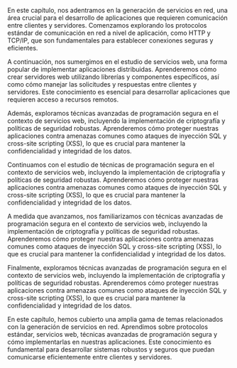 En este capítulo, nos adentramos en la generación de servicios en red, una área crucial para el desarrollo de aplicaciones que requieren comunicación entre clientes y servidores. Comenzamos explorando los protocolos estándar de comunicación en red a nivel de aplicación, como HTTP y TCP/IP, que son fundamentales para establecer conexiones seguras y eficientes.

A continuación, nos sumergimos en el estudio de servicios web, una forma popular de implementar aplicaciones distribuidas. Aprenderemos cómo crear servidores web utilizando librerías y componentes específicos, así como cómo manejar las solicitudes y respuestas entre clientes y servidores. Este conocimiento es esencial para desarrollar aplicaciones que requieren acceso a recursos remotos.

Además, exploramos técnicas avanzadas de programación segura en el contexto de servicios web, incluyendo la implementación de criptografía y políticas de seguridad robustas. Aprenderemos cómo proteger nuestras aplicaciones contra amenazas comunes como ataques de inyección SQL y cross-site scripting (XSS), lo que es crucial para mantener la confidencialidad y integridad de los datos.

Continuamos con el estudio de técnicas de programación segura en el contexto de servicios web, incluyendo la implementación de criptografía y políticas de seguridad robustas. Aprenderemos cómo proteger nuestras aplicaciones contra amenazas comunes como ataques de inyección SQL y cross-site scripting (XSS), lo que es crucial para mantener la confidencialidad y integridad de los datos.

A medida que avanzamos, nos familiarizamos con técnicas avanzadas de programación segura en el contexto de servicios web, incluyendo la implementación de criptografía y políticas de seguridad robustas. Aprenderemos cómo proteger nuestras aplicaciones contra amenazas comunes como ataques de inyección SQL y cross-site scripting (XSS), lo que es crucial para mantener la confidencialidad y integridad de los datos.

Finalmente, exploramos técnicas avanzadas de programación segura en el contexto de servicios web, incluyendo la implementación de criptografía y políticas de seguridad robustas. Aprenderemos cómo proteger nuestras aplicaciones contra amenazas comunes como ataques de inyección SQL y cross-site scripting (XSS), lo que es crucial para mantener la confidencialidad y integridad de los datos.

En este capítulo, hemos cubierto una amplia gama de temas relacionados con la generación de servicios en red. Aprendimos sobre protocolos estándar, servicios web, técnicas avanzadas de programación segura y cómo implementarlas en nuestras aplicaciones. Este conocimiento es fundamental para desarrollar sistemas robustos y seguros que puedan comunicarse eficientemente entre clientes y servidores.
